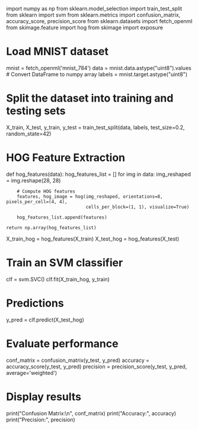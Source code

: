 import numpy as np
from sklearn.model_selection import train_test_split
from sklearn import svm
from sklearn.metrics import confusion_matrix, accuracy_score, precision_score
from sklearn.datasets import fetch_openml
from skimage.feature import hog
from skimage import exposure

# Load MNIST dataset
mnist = fetch_openml('mnist_784')
data = mnist.data.astype("uint8").values  # Convert DataFrame to numpy array
labels = mnist.target.astype("uint8")

# Split the dataset into training and testing sets
X_train, X_test, y_train, y_test = train_test_split(data, labels, test_size=0.2, random_state=42)

# HOG Feature Extraction
def hog_features(data):
    hog_features_list = []
    for img in data:
        img_reshaped = img.reshape(28, 28)
        
        # Compute HOG features
        features, hog_image = hog(img_reshaped, orientations=8, pixels_per_cell=(4, 4),
                                  cells_per_block=(1, 1), visualize=True)
        
        hog_features_list.append(features)
    
    return np.array(hog_features_list)

X_train_hog = hog_features(X_train)
X_test_hog = hog_features(X_test)

# Train an SVM classifier
clf = svm.SVC()
clf.fit(X_train_hog, y_train)

# Predictions
y_pred = clf.predict(X_test_hog)

# Evaluate performance
conf_matrix = confusion_matrix(y_test, y_pred)
accuracy = accuracy_score(y_test, y_pred)
precision = precision_score(y_test, y_pred, average='weighted')

# Display results
print("Confusion Matrix:\n", conf_matrix)
print("Accuracy:", accuracy)
print("Precision:", precision)
